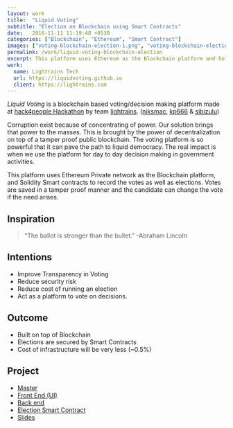 ```yaml
---
layout: work
title:  "Liquid Voting"
subtitle: "Election on Blockchain using Smart Contracts"
date:   2016-11-11 11:19:48 +0530
categories: ["Blockchain", "Ethereum", "Smart Contract"]
images: ["voting-blockchain-election-1.png", "voting-blockchain-election-2.png", "voting-blockchain-election-3.png", "voting-blockchain-election-4.png"]
permalink: /work/liquid-voting-blockchain-election
excerpt: This platform uses Ethereum as the Blockchain platform and Solidity Smart contracts to record the votes as well as elections in a tamper proof manner.
work:
  name: Lightrains Tech
  url: https://liquidvoting.github.io
  client: https://lightrains.com
---
```


*Liquid Voting* is a blockchain based voting/decision making platform made at [hack4people Hackathon](http://hack4people.com) by team  [lightrains](https://lightrains.com). ([niksmac](https://github.com/niksmac), [kp666](https://github.com/kp666) & [sibizulu](https://github.com/sibizulu))

Corruption exist because of concentrating of power. Our solution brings that power to the masses. This is brought by the power of decentralization on top of a tamper proof public blockchain. The voting platform is so powerful that it can pave the path to liquid democracy. The real impact is when we use the platform for day to day decision making in government activities.

This platform uses Ethereum Private network as the Blockchain platform, and Solidity Smart contracts to record the votes as well as elections. Votes are saved in a tamper proof manner and the candidate can change the vote if the need arises.

## Inspiration
> “The ballot is stronger than the bullet.”
> -Abraham Lincoln

## Intentions

* Improve Transparency in Voting
* Reduce security risk
* Reduce cost of running an election
* Act as a platform to vote on decisions.

## Outcome

* Built on top of Blockchain
* Elections are secured by Smart Contracts
* Cost of infrastructure will be very less (~0.5%)

## Project

* [Master](https://github.com/liquidvoting)
* [Front End (UI)](https://github.com/liquidvoting/liquidvoting.github.io)
* [Back end](https://github.com/liquidvoting/liquidvoting.server)
* [Election Smart Contract](https://github.com/liquidvoting/liquidvoting.smartcontract)
* [Slides](https://github.com/liquidvoting/presentation)
